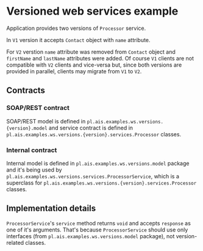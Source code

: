 Versioned web services example
==============================

Application provides two versions of `Processor` service.

In `V1` version it accepts `Contact` object with `name` attribute.

For `V2` verstion `name` attribute was removed from `Contact` object and `firstName` and `lastName` attributes were added.
Of course `V1` clients are not compatible with `V2` clients and vice-versa but, since both versions are provided in parallel, clients may migrate from `V1` to `V2`.

Contracts
---------

### SOAP/REST contract

SOAP/REST model is defined in `pl.ais.examples.ws.versions.{version}.model` and service contract is defined in `pl.ais.examples.ws.versions.{version}.services.Processor` classes.

### Internal contract

Internal model is defined in `pl.ais.examples.ws.versions.model` package and it's being used by `pl.ais.examples.ws.versions.services.ProcessorService`, which is a superclass for `pl.ais.examples.ws.versions.{version}.services.Processor` classes.

Implementation details
----------------------

`ProcessorService`'s `service` method returns `void` and accepts `response` as one of it's arguments. That's because `ProcessorService` should use only interfaces (from `pl.ais.examples.ws.versions.model` package), not version-related classes.
